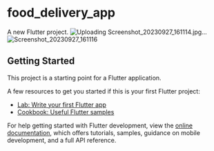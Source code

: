 # food_delivery_app

A new Flutter project.
![Uploading Screenshot_20230927_161114.jpg…]()
![Screenshot_20230927_161116](https://github.com/israrali05/food_delivery_app/assets/105581953/5cf9cb3b-0700-4265-bea4-dca2a7ff2aab)

## Getting Started

This project is a starting point for a Flutter application.

A few resources to get you started if this is your first Flutter project:

- [Lab: Write your first Flutter app](https://docs.flutter.dev/get-started/codelab)
- [Cookbook: Useful Flutter samples](https://docs.flutter.dev/cookbook)

For help getting started with Flutter development, view the
[online documentation](https://docs.flutter.dev/), which offers tutorials,
samples, guidance on mobile development, and a full API reference.
